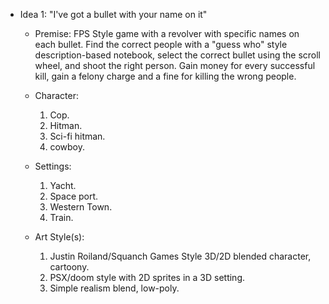 * Idea 1: "I've got a bullet with your name on it"
  * Premise: FPS Style game with a revolver with specific names on each bullet.
    Find the correct people with a "guess who" style description-based notebook,
    select the correct bullet using the scroll wheel, and shoot the right person.
    Gain money for every successful kill, gain a felony charge and a fine for killing the wrong people.
  * Character:
    1. Cop.
    2. Hitman.
    3. Sci-fi hitman.
    4. cowboy.
  * Settings:
    1. Yacht.
    2. Space port.
    3. Western Town.
    4. Train.

  * Art Style(s):
    1. Justin Roiland/Squanch Games Style 3D/2D blended character, cartoony.
    2. PSX/doom style with 2D sprites in a 3D setting.
    3. Simple realism blend, low-poly.
